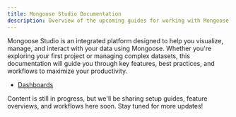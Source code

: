 ```yaml
---
title: Mongoose Studio Documentation
description: Overview of the upcoming guides for working with Mongoose Studio.
---
```


Mongoose Studio is an integrated platform designed to help you visualize, manage, and interact with your data using Mongoose. Whether you're exploring your first project or managing complex datasets, this documentation will guide you through key features, best practices, and workflows to maximize your productivity.

- [Dashboards](/docs/dashboards/)

Content is still in progress, but we'll be sharing setup guides, feature overviews, and workflows here soon.
Stay tuned for more updates!
